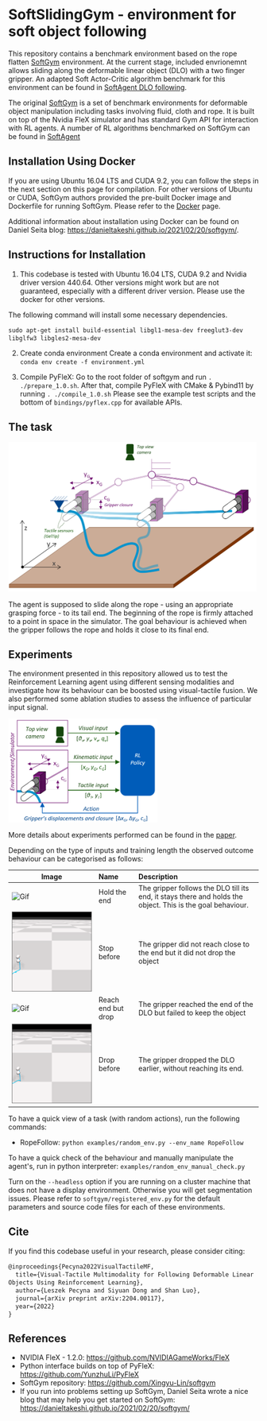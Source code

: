 # SoftSlidingGym - environment for soft object following
This repository contains a benchmark environment based on the rope flatten <a href="https://sites.google.com/view/softgym/home">SoftGym</a> environment.
At the current stage, included envrionemnt allows sliding along the deformable linear object (DLO) with a two finger gripper.
An adapted Soft Actor-Critic algorithm benchmark for this environment can be found in [SoftAgent DLO following](https://github.com/lpecyna/Softagent_rope_following).

The original <a href="https://sites.google.com/view/softgym/home">SoftGym</a> is a set of benchmark environments for deformable object manipulation including tasks involving fluid, cloth and rope. It is built on top of the Nvidia FleX simulator and has standard Gym API for interaction with RL agents. A number of RL algorithms benchmarked on SoftGym can be found in <a href="https://github.com/Xingyu-Lin/softagent">SoftAgent</a>

## Installation Using Docker
If you are using Ubuntu 16.04 LTS and CUDA 9.2, you can follow the steps in the next section on this page for compilation. For other versions of Ubuntu or CUDA, SoftGym authors provided the pre-built Docker image and Dockerfile for running SoftGym. Please refer to the [Docker](docker/docker.md) page.

Additional information about installation using Docker can be found on Daniel Seita blog: https://danieltakeshi.github.io/2021/02/20/softgym/.

## Instructions for Installation 
1. This codebase is tested with Ubuntu 16.04 LTS, CUDA 9.2 and Nvidia driver version 440.64. Other versions might work but are not guaranteed, especially with a different driver version. Please use the docker for other versions.

The following command will install some necessary dependencies.
```
sudo apt-get install build-essential libgl1-mesa-dev freeglut3-dev libglfw3 libgles2-mesa-dev
```

2. Create conda environment
Create a conda environment and activate it: `conda env create -f environment.yml`

3. Compile PyFleX: Go to the root folder of softgym and run `. ./prepare_1.0.sh`. After that, compile PyFleX with CMake & Pybind11 by running `. ./compile_1.0.sh` Please see the example test scripts and the bottom of `bindings/pyflex.cpp` for available APIs.
 
## The task

<img src="./examples/Task_overview.png" alt="cover" width="500"/>

The agent is supposed to slide along the rope - using an appropriate grasping force - to its tail end. The beginning of the rope is firmly attached to a point in space in the simulator.
The goal behaviour is achieved when the gripper follows the rope and holds it close to its final end.

## Experiments
The environment presented in this repository allowed us to test the Reinforcement Learning agent using different sensing modalities and investigate how its behaviour
can be boosted using visual-tactile fusion. We also performed some ablation studies to assess the influence of particular input signal.

<img src="./examples/Agent_v2.png" alt="cover2" width="300"/>

More details about experiments performed can be found in the [paper](https://arxiv.org/abs/2204.00117).


Depending on the type of inputs and training length the observed outcome behaviour can be categorised as follows:

| Image                                     | Name                                                               | Description                                                                                                |
|-------------------------------------------|:-------------------------------------------------------------------|:-----------------------------------------------------------------------------------------------------------|
| ![Gif](./examples/Reach_end_hold.gif)     | Hold the end                                                       | The gripper follows the DLO till its end, it stays there and holds the object. This is the goal behaviour. |
| ![Gif](./examples/Stop_before.gif)        | Stop before                                                        | The gripper did not reach close to the end but it did not drop the object                                    |
| ![Gif](./examples/Reach_end_but_drop.gif) | Reach end but drop                                                 | The gripper reached the end of the DLO but failed to keep the object                                       |
| ![Gif](./examples/Drop_before.gif)        | Drop before                                                        | The gripper dropped the DLO earlier, without reaching its end.                                             |

   
To have a quick view of a task (with random actions), run the following commands:

- RopeFollow: `python examples/random_env.py --env_name RopeFollow`

To have a quick check of the behaviour and manually manipulate the agent's, run in python interpreter:
`examples/random_env_manual_check.py`

Turn on the `--headless` option if you are running on a cluster machine that does not have a display environment. Otherwise you will get segmentation issues. Please refer to `softgym/registered_env.py` for the default parameters and source code files for each of these environments.

## Cite
If you find this codebase useful in your research, please consider citing:
```
@inproceedings{Pecyna2022VisualTactileMF,
  title={Visual-Tactile Multimodality for Following Deformable Linear Objects Using Reinforcement Learning},
  author={Leszek Pecyna and Siyuan Dong and Shan Luo},
  journal={arXiv preprint arXiv:2204.00117},
  year={2022}
}
```

## References
- NVIDIA FleX - 1.2.0: https://github.com/NVIDIAGameWorks/FleX
- Python interface builds on top of PyFleX: https://github.com/YunzhuLi/PyFleX
- SoftGym repository: https://github.com/Xingyu-Lin/softgym
- If you run into problems setting up SoftGym, Daniel Seita wrote a nice blog that may help you get started on SoftGym: https://danieltakeshi.github.io/2021/02/20/softgym/
